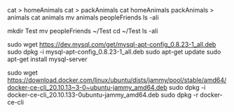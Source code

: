 <!-- 1. Используя команду cat в терминале операционной системы Linux, создать два файлаДомашниеживотные(заполнивфайлсобаками,кошками, хомяками) и ВьючныеживотнымизаполнивфайлЛошадьми,верблюдамии ослы), а затем объединить их. Просмотреть содержимое созданного файла. Переименовать файл, дав емуновоеимя(Друзьячеловека). -->

cat > homeAnimals cat > packAnimals cat homeAnimals packAnimals > animals cat animals mv animals peopleFriends ls -ali

<!-- Создать директорию, переместить файл туда. -->

mkdir Test mv peopleFriends ~/Test cd ~/Test ls -ali

<!-- Подключить дополнительный репозиторий MySQL. Установить любой пакет из этого репозитория. -->

sudo wget https://dev.mysql.com/get/mysql-apt-config_0.8.23-1_all.deb sudo dpkg -i mysql-apt-config_0.8.23-1_all.deb sudo apt-get update sudo apt-get install mysql-server

<!-- Установить и удалить deb-пакет с помощью dpkg. -->

sudo wget https://download.docker.com/linux/ubuntu/dists/jammy/pool/stable/amd64/docker-ce-cli_20.10.13~3-0~ubuntu-jammy_amd64.deb sudo dpkg -i docker-ce-cli_20.10.133-0ubuntu-jammy_amd64.deb sudo dpkg -r docker-ce-cli

